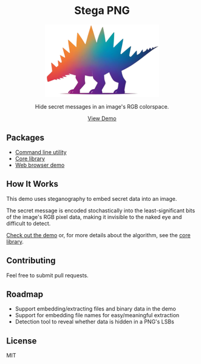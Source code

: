 <h1 align="center">Stega PNG</h1>

<p align="center">
  <a href="https://stegapng.netlify.app/">
    <img src="https://github.com/jchook/stega/blob/main/packages/web/public/stega-nobg.png?raw=true" width="300" />
  </a>
</p>

<p align="center">
  Hide secret messages in an image's RGB colorspace.
</p>

<p align="center">
  <a href="https://stegapng.netlify.app/">View Demo</a>
</p>

Packages
--------

- [Command line utility](./packages/cli/README.md)
- [Core library](./packages/core/README.md)
- [Web browser demo](./packages/web/README.md)


How It Works
------------

This demo uses steganography to embed secret data into an image.

The secret message is encoded stochastically into the least-significant bits of the image's RGB pixel data, making it invisible to the naked eye and difficult to detect.

[Check out the demo](https://stegapng.netlify.app/) or, for more details about the algorithm, see the [core library](./packages/core/README.md).


Contributing
------------

Feel free to submit pull requests.


Roadmap
-------

- Support embedding/extracting files and binary data in the demo
- Support for embedding file names for easy/meaningful extraction
- Detection tool to reveal whether data is hidden in a PNG's LSBs


License
-------

MIT

